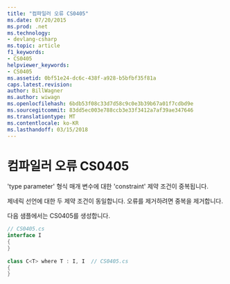 ```yaml
---
title: "컴파일러 오류 CS0405"
ms.date: 07/20/2015
ms.prod: .net
ms.technology:
- devlang-csharp
ms.topic: article
f1_keywords:
- CS0405
helpviewer_keywords:
- CS0405
ms.assetid: 0bf51e24-dc6c-438f-a928-b5bfbf35f81a
caps.latest.revision: 
author: BillWagner
ms.author: wiwagn
ms.openlocfilehash: 6bdb53f08c33d7d58c9c0e3b39b67a01f7cdbd9e
ms.sourcegitcommit: 83dd5ec003e788ccb3e33f3412a7af39ae347646
ms.translationtype: MT
ms.contentlocale: ko-KR
ms.lasthandoff: 03/15/2018
---
```

# <a name="compiler-error-cs0405"></a>컴파일러 오류 CS0405
'type parameter' 형식 매개 변수에 대한 'constraint' 제약 조건이 중복됩니다.  
  
 제네릭 선언에 대한 두 제약 조건이 동일합니다. 오류를 제거하려면 중복을 제거합니다.  
  
 다음 샘플에서는 CS0405를 생성합니다.  
  
```csharp  
// CS0405.cs  
interface I  
{  
}  
  
class C<T> where T : I, I  // CS0405.cs  
{  
}  
```
